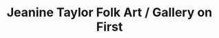 ---
title: "Jeanine Taylor Folk Art / Gallery on First"
url: /sanford/jeanine-taylor-folk-art-gallery-on-first/
shop: Kunst
---